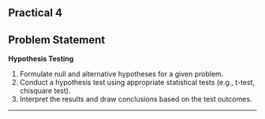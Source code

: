 ## Practical 4

## Problem Statement

**Hypothesis Testing**
1. Formulate null and alternative hypotheses for a given problem.
2. Conduct a hypothesis test using appropriate statistical tests (e.g., t-test, chisquare test).
3. Interpret the results and draw conclusions based on the test outcomes.

---
